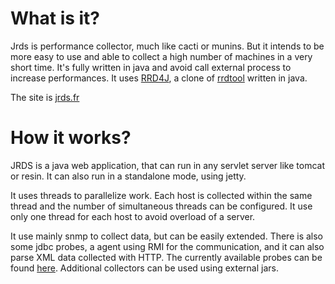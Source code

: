 What is it?
=============

Jrds is performance collector, much like cacti or munins. But it intends to be more easy to use and able to collect a high
number of machines in a very short time. It's fully written in java and avoid call external process to increase
performances. It uses [RRD4J](http://www.rrd4j.org/), a clone of [rrdtool](http://oss.oetiker.ch/rrdtool/|)
written in java.

The site is [jrds.fr](http://jrds.fr)

How it works?
=============

JRDS is a java web application, that can run in any servlet server like tomcat or resin. It can also run in a standalone
mode, using jetty.

It uses threads to parallelize work. Each host is collected within the same thread and the number of simultaneous threads
can be configured. It use only one thread for each host to avoid overload of a server.

It use mainly snmp to collect data, but can be easily extended. There is also some jdbc probes, a agent using RMI for the
communication, and it can also parse XML data collected with HTTP. The currently available probes can be found
[here](http://jrds.fr/sourcetype/start). Additional collectors can be used using external jars.
